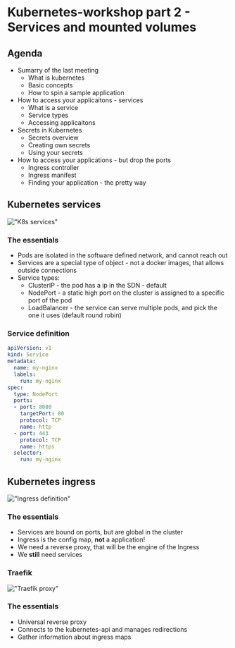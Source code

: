 # Kubernetes-workshop part 2 - Services and mounted volumes

## Agenda

* Sumarry of the last meeting
	* What is kubernetes
	* Basic concepts
	* How to spin a sample application
* How to access your applicaitons - services
	* What is a service
	* Service types
	* Accessing applicaitons
* Secrets in Kubernetes
	* Secrets overview
	* Creating own secrets
	* Using your secrets	 
* How to access your applications - but drop the ports
	* Ingress controller
	* Ingress manifest
	* Finding your application - the pretty way

## Kubernetes services

!["K8s services"](https://coreos.com/kubernetes/docs/latest/img/rolling-deploy.svg)

### The essentials

* Pods are isolated in the software defined network, and cannot reach out
* Services are a special type of object - not a docker images, that allows outside connections
* Service types:
	* ClusterIP - the pod has a ip in the SDN - default
	* NodePort - a static high port on the cluster is assigned to a specific port of the pod
	* LoadBalancer - the service can serve multiple pods, and pick the one it uses (default round robin)

### Service definition

```yaml
apiVersion: v1
kind: Service
metadata:
  name: my-nginx
  labels:
    run: my-nginx
spec:
  type: NodePort
  ports:
  - port: 8080
    targetPort: 80
    protocol: TCP
    name: http
  - port: 443
    protocol: TCP
    name: https
  selector:
    run: my-nginx
```

## Kubernetes ingress

!["Ingress definition"](https://image.slidesharecdn.com/selection-151119212429-lva1-app6891/95/kubernetes-where-we-are-where-were-going-and-why-15-638.jpg)

### The essentials

* Services are bound on ports, but are global in the cluster
* Ingress is the config map, **not** a application!
* We need a reverse proxy, that will be the engine of the Ingress
* We **still** need services

### Traefik

!["Traefik proxy"](https://pbs.twimg.com/media/CkcZ9xXXIAA3U6J.jpg)

### The essentials

* Universal reverse proxy
* Connects to the kubernetes-api and manages redirections
* Gather information about ingress maps

